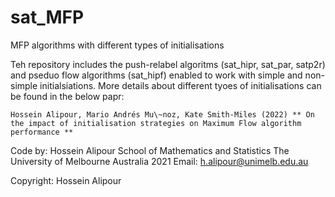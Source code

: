 # sat_MFP
MFP algorithms with different types of initialisations

Teh repository includes the push-relabel algoritms (sat_hipr, sat_par, satp2r) and pseduo flow algorithms (sat_hipf) enabled to work with simple and non-simple initialsiations. More details about different tyoes of initialisations can be found in the below papr:

```
Hossein Alipour, Mario Andrés Mu\~noz, Kate Smith-Miles (2022) ** On the impact of initialisation strategies on Maximum Flow algorithm performance **
```

Code by: Hossein Alipour
         School of Mathematics and Statistics
         The University of Melbourne
         Australia
         2021
         Email: h.alipour@unimelb.edu.au
 
 Copyright: Hossein Alipour
